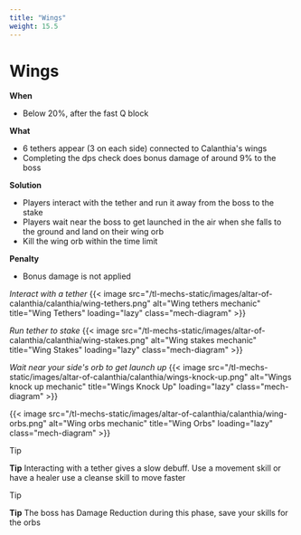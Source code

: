 ```yaml
---
title: "Wings"
weight: 15.5
---
```


# Wings

**When**
- Below 20%, after the fast Q block

**What**
- 6 tethers appear (3 on each side) connected to Calanthia's wings
- Completing the dps check does bonus damage of around 9% to the boss

**Solution**
- Players interact with the tether and run it away from the boss to the stake
- Players wait near the boss to get launched in the air when she falls to the ground and land on their wing orb
- Kill the wing orb within the time limit

**Penalty**
- Bonus damage is not applied

_Interact with a tether_
{{< image src="/tl-mechs-static/images/altar-of-calanthia/calanthia/wing-tethers.png" alt="Wing tethers mechanic" title="Wing Tethers" loading="lazy" class="mech-diagram" >}}

_Run tether to stake_
{{< image src="/tl-mechs-static/images/altar-of-calanthia/calanthia/wing-stakes.png" alt="Wing stakes mechanic" title="Wing Stakes" loading="lazy" class="mech-diagram" >}}

_Wait near your side's orb to get launch up_
{{< image src="/tl-mechs-static/images/altar-of-calanthia/calanthia/wings-knock-up.png" alt="Wings knock up mechanic" title="Wings Knock Up" loading="lazy" class="mech-diagram" >}}

{{< image src="/tl-mechs-static/images/altar-of-calanthia/calanthia/wing-orbs.png" alt="Wing orbs mechanic" title="Wing Orbs" loading="lazy" class="mech-diagram" >}}

> [!TIP]
> **Tip**
> Interacting with a tether gives a slow debuff. Use a movement skill or have a healer use a cleanse skill to move faster

> [!TIP]
> **Tip**
> The boss has Damage Reduction during this phase, save your skills for the orbs